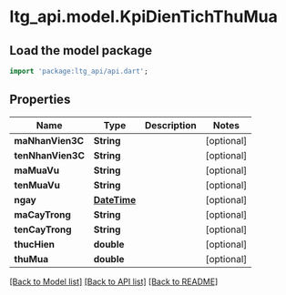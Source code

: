 # ltg_api.model.KpiDienTichThuMua

## Load the model package
```dart
import 'package:ltg_api/api.dart';
```

## Properties
Name | Type | Description | Notes
------------ | ------------- | ------------- | -------------
**maNhanVien3C** | **String** |  | [optional] 
**tenNhanVien3C** | **String** |  | [optional] 
**maMuaVu** | **String** |  | [optional] 
**tenMuaVu** | **String** |  | [optional] 
**ngay** | [**DateTime**](DateTime.md) |  | [optional] 
**maCayTrong** | **String** |  | [optional] 
**tenCayTrong** | **String** |  | [optional] 
**thucHien** | **double** |  | [optional] 
**thuMua** | **double** |  | [optional] 

[[Back to Model list]](../README.md#documentation-for-models) [[Back to API list]](../README.md#documentation-for-api-endpoints) [[Back to README]](../README.md)



